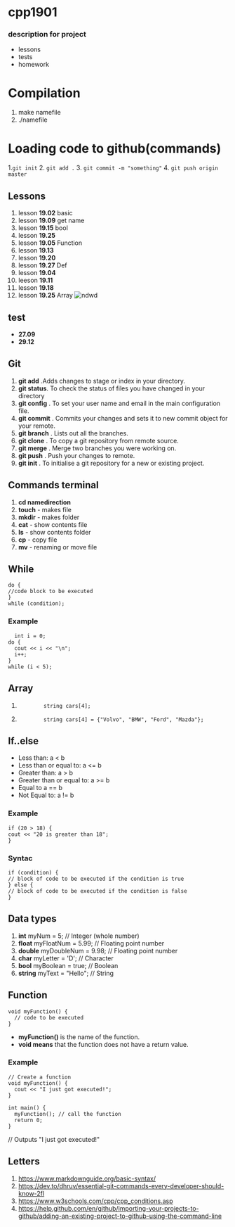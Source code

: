# cpp1901
### description for project
- lessons 
- tests
- homework
# Сompilation
1. make namefile 
2. ./namefile 
# Loading code to github(commands)
1.``
git init
``
2. ``
git add .
`` 
3. ``
git commit -m "something"
``
4. ``
git push origin master
``
## Lessons
1. lesson **19.02** basic 
2.  lesson **19.09** get name
3.  lesson  **19.15** bool 
4.  lesson **19.25**
5.  lesson **19.05** Function 
6.  lesson **19.13**
7.  lesson **19.20**
8.  lesson **19.27** Def
9.  lesson **19.04**
10.  leeson **19.11**
11.  lesson **19.18** 
12.  lesson **19.25** Array
![ndwd](https://cdn.contactcenterworld.com/images/company/cpp-turkey-1200px-logo.png)
## test
-  **27.09**
-  **29.12**
## Git 
1. **git add** .Adds changes to stage or index in your directory.
2. **git status**. To check the status of files you have  changed in your directory
3. **git config** . To set your user name and email in the main configuration file.
4. **git commit** . Commits your changes and sets it to new commit object for your remote.
5. **git branch** . Lists out all the branches.
6. **git clone** . To copy a git repository from remote source.
7. **git merge** . Merge two branches you were working on.
8. **git push** .  Push your changes to remote.
9. **git init** . To initialise a git repository for a new or existing project.
## Commands terminal 
1. **cd namedirection**
2. **touch** - makes file 
3. **mkdir** - makes folder 
4. **cat** - show contents file 
5. **ls** - show contents folder 
6. **cp** - copy file 
7. **mv** - renaming or move file 
## While 
  ``` 
  do {
  //code block to be executed
}
  while (condition);
  ```
### Example 
```
  int i = 0;
do {
  cout << i << "\n";
  i++;
}
while (i < 5);
```
## Array
1.             string cars[4];
2.             string cars[4] = {"Volvo", "BMW", "Ford", "Mazda"};
## If..else 
- Less than: a < b
- Less than or equal to: a <= b
- Greater than: a > b
- Greater than or equal to: a >= b
- Equal to a == b
- Not Equal to: a != b
 ### Example 
   ```
   if (20 > 18) {
  cout << "20 is greater than 18";
}
```
  ### Syntac 
   ```
   if (condition) {
  // block of code to be executed if the condition is true
} else {
  // block of code to be executed if the condition is false
}
```
## Data types
1. **int** myNum = 5;               // Integer (whole number)
2. **float** myFloatNum = 5.99;     // Floating point number
3. **double** myDoubleNum = 9.98;   // Floating point number
4. **char** myLetter = 'D';         // Character
5. **bool** myBoolean = true;       // Boolean
6. **string** myText = "Hello";     // String
## Function
```
void myFunction() {
  // code to be executed
}
```
* **myFunction()** is the name of the function.
* **void means** that the function does not have a return value.
### Example 
```
// Create a function
void myFunction() {
  cout << "I just got executed!";
}

int main() {
  myFunction(); // call the function
  return 0;
}
```
// Outputs "I just got executed!"
## Letters

1. https://www.markdownguide.org/basic-syntax/
2. https://dev.to/dhruv/essential-git-commands-every-developer-should-know-2fl
3. https://www.w3schools.com/cpp/cpp_conditions.asp
4. https://help.github.com/en/github/importing-your-projects-to-github/adding-an-existing-project-to-github-using-the-command-line
